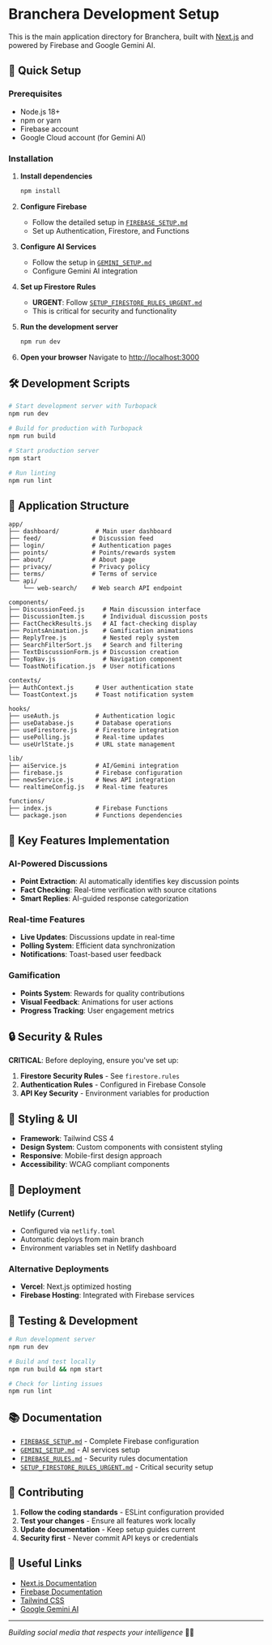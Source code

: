 # Branchera Development Setup

This is the main application directory for Branchera, built with [Next.js](https://nextjs.org) and powered by Firebase and Google Gemini AI.

## 🚀 Quick Setup

### Prerequisites
- Node.js 18+ 
- npm or yarn
- Firebase account
- Google Cloud account (for Gemini AI)

### Installation

1. **Install dependencies**
   ```bash
   npm install
   ```

2. **Configure Firebase**
   - Follow the detailed setup in [`FIREBASE_SETUP.md`](./FIREBASE_SETUP.md)
   - Set up Authentication, Firestore, and Functions

3. **Configure AI Services**
   - Follow the setup in [`GEMINI_SETUP.md`](./GEMINI_SETUP.md) 
   - Configure Gemini AI integration

4. **Set up Firestore Rules**
   - **URGENT**: Follow [`SETUP_FIRESTORE_RULES_URGENT.md`](./SETUP_FIRESTORE_RULES_URGENT.md)
   - This is critical for security and functionality

5. **Run the development server**
   ```bash
   npm run dev
   ```

6. **Open your browser**
   Navigate to [http://localhost:3000](http://localhost:3000)

## 🛠️ Development Scripts

```bash
# Start development server with Turbopack
npm run dev

# Build for production with Turbopack
npm run build

# Start production server
npm start

# Run linting
npm run lint
```

## 📁 Application Structure

```
app/
├── dashboard/          # Main user dashboard
├── feed/              # Discussion feed
├── login/             # Authentication pages
├── points/            # Points/rewards system
├── about/             # About page
├── privacy/           # Privacy policy
├── terms/             # Terms of service
└── api/
    └── web-search/    # Web search API endpoint

components/
├── DiscussionFeed.js     # Main discussion interface
├── DiscussionItem.js     # Individual discussion posts
├── FactCheckResults.js   # AI fact-checking display
├── PointsAnimation.js    # Gamification animations
├── ReplyTree.js          # Nested reply system
├── SearchFilterSort.js   # Search and filtering
├── TextDiscussionForm.js # Discussion creation
├── TopNav.js             # Navigation component
└── ToastNotification.js  # User notifications

contexts/
├── AuthContext.js      # User authentication state
└── ToastContext.js     # Toast notification system

hooks/
├── useAuth.js          # Authentication logic
├── useDatabase.js      # Database operations
├── useFirestore.js     # Firestore integration
├── usePolling.js       # Real-time updates
└── useUrlState.js      # URL state management

lib/
├── aiService.js        # AI/Gemini integration
├── firebase.js         # Firebase configuration
├── newsService.js      # News API integration
└── realtimeConfig.js   # Real-time features

functions/
├── index.js            # Firebase Functions
└── package.json        # Functions dependencies
```

## 🔧 Key Features Implementation

### AI-Powered Discussions
- **Point Extraction**: AI automatically identifies key discussion points
- **Fact Checking**: Real-time verification with source citations
- **Smart Replies**: AI-guided response categorization

### Real-time Features
- **Live Updates**: Discussions update in real-time
- **Polling System**: Efficient data synchronization
- **Notifications**: Toast-based user feedback

### Gamification
- **Points System**: Rewards for quality contributions
- **Visual Feedback**: Animations for user actions
- **Progress Tracking**: User engagement metrics

## 🔒 Security & Rules

**CRITICAL**: Before deploying, ensure you've set up:
1. **Firestore Security Rules** - See `firestore.rules`
2. **Authentication Rules** - Configured in Firebase Console
3. **API Key Security** - Environment variables for production

## 🎨 Styling & UI

- **Framework**: Tailwind CSS 4
- **Design System**: Custom components with consistent styling
- **Responsive**: Mobile-first design approach
- **Accessibility**: WCAG compliant components

## 🚀 Deployment

### Netlify (Current)
- Configured via `netlify.toml`
- Automatic deploys from main branch
- Environment variables set in Netlify dashboard

### Alternative Deployments
- **Vercel**: Next.js optimized hosting
- **Firebase Hosting**: Integrated with Firebase services

## 🧪 Testing & Development

```bash
# Run development server
npm run dev

# Build and test locally
npm run build && npm start

# Check for linting issues
npm run lint
```

## 📚 Documentation

- [`FIREBASE_SETUP.md`](./FIREBASE_SETUP.md) - Complete Firebase configuration
- [`GEMINI_SETUP.md`](./GEMINI_SETUP.md) - AI services setup
- [`FIREBASE_RULES.md`](./FIREBASE_RULES.md) - Security rules documentation
- [`SETUP_FIRESTORE_RULES_URGENT.md`](./SETUP_FIRESTORE_RULES_URGENT.md) - Critical security setup

## 🤝 Contributing

1. **Follow the coding standards** - ESLint configuration provided
2. **Test your changes** - Ensure all features work locally
3. **Update documentation** - Keep setup guides current
4. **Security first** - Never commit API keys or credentials

## 🔗 Useful Links

- [Next.js Documentation](https://nextjs.org/docs)
- [Firebase Documentation](https://firebase.google.com/docs)
- [Tailwind CSS](https://tailwindcss.com/docs)
- [Google Gemini AI](https://ai.google.dev/)

---

*Building social media that respects your intelligence* 🧠✨
